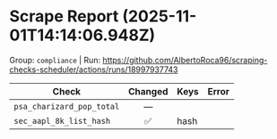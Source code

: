 # Scrape Report (2025-11-01T14:14:06.948Z)

Group: `compliance`  |  Run: https://github.com/AlbertoRoca96/scraping-checks-scheduler/actions/runs/18997937743

| Check | Changed | Keys | Error |
|---|:---:|:--|:--|
| `psa_charizard_pop_total` | — |  |  |
| `sec_aapl_8k_list_hash` | ✅ | hash |  |
